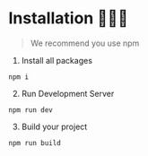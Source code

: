 

# Installation 👨🏻‍💻

> We recommend you use npm

1. Install all packages

```
npm i
```

2. Run Development Server

```
npm run dev
```

3. Build your project

```
npm run build
```



